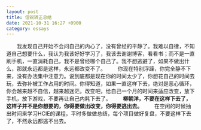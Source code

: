 ```yaml
---
layout: post
title: 信锐转正总结
date: 2021-10-31 16:27 +0900
category: essays
---
```


&ensp;&ensp;&ensp;&ensp;我发现自己开始不会问自己的内心了，没有曾经的平静了。我难以自律，不知道自己想要什么，我认为我该好好学习了，我该去谢谢博客，看看书；而不是一直刷手机，一直消耗自己，我不是曾经哪个自己了。我不想逃避了，如果不做出什么，那就永远都是这样，永远都改变不了。
&ensp;&ensp;&ensp;&ensp;你现在特别浮躁，你完全静不下来，没有办法集中注意力。说到底都是现在你的时间太少了，你想花自己的时间去玩，去弥补被工作占用的时间。你得知道，如果一直这样下去，绝对是恶心循环，你会越来越不自信，越来越迷茫。改变吧，给自己一个月的时间来适应改变，放下手机，放下游戏，不要再让自己内耗下去了。
&ensp;&ensp;&ensp;&ensp;**柳朝洋，不要在这样下去了，这样子并不是你想要的，你得要做出改变，你得要逃出去。**
&ensp;&ensp;&ensp;&ensp;在空闲的时候抽出时间来学习HCIE的课程，平时多做做总结，每个项目做好复盘，不要这样下去了，不然永远都逃不出去。
